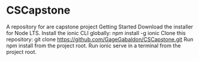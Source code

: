 # CSCapstone
A repository for are capstone project
Getting Started
Download the installer for Node LTS.
Install the ionic CLI globally: npm install -g ionic
Clone this repository: git clone https://github.com/GageGabaldon/CSCapstone.git
Run npm install from the project root.
Run ionic serve in a terminal from the project root.
